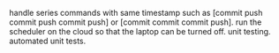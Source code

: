 handle series commands with same timestamp such as [commit push commit push commit push] or [commit commit commit push].
run the scheduler on the cloud so that the laptop can be turned off.
unit testing. automated unit tests.